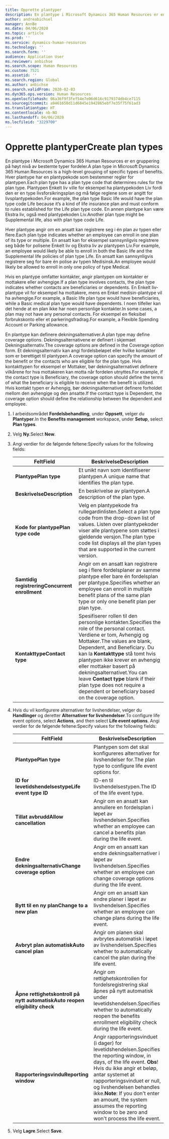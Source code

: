 ```yaml
---
title: Opprette plantyper
description: En plantype i Microsoft Dynamics 365 Human Resources er en gruppering på høyt nivå av bestemte typer fordeler. Hver plantype har en plantypekode som bestemmer regler for plantypen.
author: andreabichsel
manager: AnnBe
ms.date: 04/06/2020
ms.topic: article
ms.prod: ''
ms.service: dynamics-human-resources
ms.technology: ''
ms.search.form: ''
audience: Application User
ms.reviewer: anbichse
ms.search.scope: Human Resources
ms.custom: 7521
ms.assetid: ''
ms.search.region: Global
ms.author: anbichse
ms.search.validFrom: 2020-02-03
ms.dyn365.ops.version: Human Resources
ms.openlocfilehash: 06a36f9f3fef54e7e06d616c9179374db4ce7115
ms.sourcegitcommit: a9461650d11d6845e1942865ebf7e35f75f61ad3
ms.translationtype: HT
ms.contentlocale: nb-NO
ms.lasthandoff: 04/06/2020
ms.locfileid: "3229700"
---
```

# <a name="create-plan-types"></a><span data-ttu-id="235f7-104">Opprette plantyper</span><span class="sxs-lookup"><span data-stu-id="235f7-104">Create plan types</span></span>

<span data-ttu-id="235f7-105">En plantype i Microsoft Dynamics 365 Human Resources er en gruppering på høyt nivå av bestemte typer fordeler.</span><span class="sxs-lookup"><span data-stu-id="235f7-105">A plan type in Microsoft Dynamics 365 Human Resources is a high-level grouping of specific types of benefits.</span></span> <span data-ttu-id="235f7-106">Hver plantype har en plantypekode som bestemmer regler for plantypen.</span><span class="sxs-lookup"><span data-stu-id="235f7-106">Each plan type has a plan type code that determines rules for the plan type.</span></span> <span data-ttu-id="235f7-107">Plantypen Enkelt liv ville for eksempel ha plantypekoden Liv fordi den er en type livsforsikringsplan og må følge reglene som er angitt for livsplantypekoden.</span><span class="sxs-lookup"><span data-stu-id="235f7-107">For example, the plan type Basic life would have the plan type code Life because it’s a kind of life insurance plan and must conform to rules established for the Life plan type code.</span></span> <span data-ttu-id="235f7-108">En annen plantype kan være Ekstra liv, også med plantypekoden Liv.</span><span class="sxs-lookup"><span data-stu-id="235f7-108">Another plan type might be Supplemental life, also with plan type code Life.</span></span>

<span data-ttu-id="235f7-109">Hver plantype angir om en ansatt kan registrere seg i én plan av typen eller flere.</span><span class="sxs-lookup"><span data-stu-id="235f7-109">Each plan type indicates whether an employee can enroll in one plan of its type or multiple.</span></span> <span data-ttu-id="235f7-110">En ansatt kan for eksempel sannsynligvis registrere seg både for polisene Enkelt liv og Ekstra liv av plantypen Liv.</span><span class="sxs-lookup"><span data-stu-id="235f7-110">For example, an employee would likely be able to enroll in both the Basic life and the Supplemental life policies of plan type Life.</span></span> <span data-ttu-id="235f7-111">En ansatt kan sannsynligvis registrere seg for bare én polise av typen Medisinsk.</span><span class="sxs-lookup"><span data-stu-id="235f7-111">An employee would likely be allowed to enroll in only one policy of type Medical.</span></span>

<span data-ttu-id="235f7-112">Hvis en plantype omfatter kontakter, angir plantypen om kontakter er mottakere eller avhengige.</span><span class="sxs-lookup"><span data-stu-id="235f7-112">If a plan type involves contacts, the plan type indicates whether contacts are beneficiaries or dependents.</span></span> <span data-ttu-id="235f7-113">En Enkelt liv-plantype vil for eksempel ha mottakere, mens en Enkel medisin-plantype vil ha avhengige.</span><span class="sxs-lookup"><span data-stu-id="235f7-113">For example, a Basic life plan type would have beneficiaries, while a Basic medical plan type would have dependents.</span></span> <span data-ttu-id="235f7-114">I noen tilfeller kan det hende at en plan ikke har noen personlige kontakter.</span><span class="sxs-lookup"><span data-stu-id="235f7-114">In some cases, a plan may not have any personal contacts.</span></span> <span data-ttu-id="235f7-115">For eksempel en fleksibel forbrukskonto eller et parkeringsfradrag.</span><span class="sxs-lookup"><span data-stu-id="235f7-115">For example, a Flexible Spending Account or Parking allowance.</span></span>

<span data-ttu-id="235f7-116">En plantype kan definere dekningsalternativer.</span><span class="sxs-lookup"><span data-stu-id="235f7-116">A plan type may define coverage options.</span></span> <span data-ttu-id="235f7-117">Dekningsalternativene er definert i skjemaet Dekningsalternativ.</span><span class="sxs-lookup"><span data-stu-id="235f7-117">The coverage options are defined in the Coverage option form.</span></span> <span data-ttu-id="235f7-118">Et dekningsalternativ kan angi fordelsbeløpet eller hvilke kontakter som er berettiget til plantypen.</span><span class="sxs-lookup"><span data-stu-id="235f7-118">A coverage option can specify the amount of the benefit or the contacts who are eligible for the plan type.</span></span> <span data-ttu-id="235f7-119">Hvis kontakttypen for eksempel er Mottaker, bør dekningsalternativet definere vilkårene for hva mottakeren kan motta når fordelen utnyttes.</span><span class="sxs-lookup"><span data-stu-id="235f7-119">For example, if the contact type is Beneficiary, the coverage option should define the terms of what the beneficiary is eligible to receive when the benefit is utilized.</span></span> <span data-ttu-id="235f7-120">Hvis kontakt typen er Avhengig, bør dekningsalternativet definere forholdet mellom den avhengige og den ansatte.</span><span class="sxs-lookup"><span data-stu-id="235f7-120">If the contact type is Dependent, the coverage option should define the relationship between the dependent and employee.</span></span> 

1. <span data-ttu-id="235f7-121">I arbeidsområdet **Fordelsbehandling**, under **Oppsett**, velger du **Plantyper**.</span><span class="sxs-lookup"><span data-stu-id="235f7-121">In the **Benefits management** workspace, under **Setup**, select **Plan types**.</span></span>

2. <span data-ttu-id="235f7-122">Velg **Ny**.</span><span class="sxs-lookup"><span data-stu-id="235f7-122">Select **New**.</span></span>

3. <span data-ttu-id="235f7-123">Angi verdier for de følgende feltene:</span><span class="sxs-lookup"><span data-stu-id="235f7-123">Specify values for the following fields:</span></span>

   | <span data-ttu-id="235f7-124">Felt</span><span class="sxs-lookup"><span data-stu-id="235f7-124">Field</span></span> | <span data-ttu-id="235f7-125">Beskrivelse</span><span class="sxs-lookup"><span data-stu-id="235f7-125">Description</span></span> |
   | --- | --- |
   | <span data-ttu-id="235f7-126">**Plantype**</span><span class="sxs-lookup"><span data-stu-id="235f7-126">**Plan type**</span></span> | <span data-ttu-id="235f7-127">Et unikt navn som identifiserer plantypen.</span><span class="sxs-lookup"><span data-stu-id="235f7-127">A unique name that identifies the plan type.</span></span> |
   | <span data-ttu-id="235f7-128">**Beskrivelse**</span><span class="sxs-lookup"><span data-stu-id="235f7-128">**Description**</span></span> | <span data-ttu-id="235f7-129">En beskrivelse av plantypen.</span><span class="sxs-lookup"><span data-stu-id="235f7-129">A description of the plan type.</span></span> |
   | <span data-ttu-id="235f7-130">**Kode for plantype**</span><span class="sxs-lookup"><span data-stu-id="235f7-130">**Plan type code**</span></span> | <span data-ttu-id="235f7-131">Velg en plantypekode fra rullegardinlisten.</span><span class="sxs-lookup"><span data-stu-id="235f7-131">Select a plan type code from the drop-down list of values.</span></span> <span data-ttu-id="235f7-132">Listen over plantypekoder viser alle plantypene som støttes i gjeldende versjon.</span><span class="sxs-lookup"><span data-stu-id="235f7-132">The plan type code list displays all the plan types that are supported in the current version.</span></span> |
   | <span data-ttu-id="235f7-133">**Samtidig registrering**</span><span class="sxs-lookup"><span data-stu-id="235f7-133">**Concurrent enrollment**</span></span> | <span data-ttu-id="235f7-134">Angir om en ansatt kan registrere seg i flere fordelsplaner av samme plantype eller bare én fordelsplan per plantype.</span><span class="sxs-lookup"><span data-stu-id="235f7-134">Specifies whether an employee can enroll in multiple benefit plans of the same plan type or only one benefit plan per plan type.</span></span> |
   | <span data-ttu-id="235f7-135">**Kontakttype**</span><span class="sxs-lookup"><span data-stu-id="235f7-135">**Contact type**</span></span> | <span data-ttu-id="235f7-136">Spesifiserer rollen til den personlige kontakten.</span><span class="sxs-lookup"><span data-stu-id="235f7-136">Specifies the role of the personal contact.</span></span> <span data-ttu-id="235f7-137">Verdiene er tom, Avhengig og Mottaker.</span><span class="sxs-lookup"><span data-stu-id="235f7-137">The values are blank, Dependent, and Beneficiary.</span></span> <span data-ttu-id="235f7-138">Du kan la **Kontakttype** stå tomt hvis plantypen ikke krever en avhengig eller mottaker basert på dekningsalternativet.</span><span class="sxs-lookup"><span data-stu-id="235f7-138">You can leave **Contact type** blank if their plan type does not require a dependent or beneficiary based on the coverage option.</span></span> |

4. <span data-ttu-id="235f7-139">Hvis du vil konfigurere alternativer for livshendelser, velger du **Handlinger** og deretter **Alternativer for livshendelser**.</span><span class="sxs-lookup"><span data-stu-id="235f7-139">To configure life event options, select **Actions**, and then select **Life event options**.</span></span> <span data-ttu-id="235f7-140">Angi verdier for de følgende feltene:</span><span class="sxs-lookup"><span data-stu-id="235f7-140">Specify values for the following fields:</span></span>

   | <span data-ttu-id="235f7-141">Felt</span><span class="sxs-lookup"><span data-stu-id="235f7-141">Field</span></span> | <span data-ttu-id="235f7-142">Beskrivelse</span><span class="sxs-lookup"><span data-stu-id="235f7-142">Description</span></span> |
   | --- | --- |
   | <span data-ttu-id="235f7-143">**Plantype**</span><span class="sxs-lookup"><span data-stu-id="235f7-143">**Plan type**</span></span> | <span data-ttu-id="235f7-144">Plantypen som det skal konfigureres alternativer for livshendelser for.</span><span class="sxs-lookup"><span data-stu-id="235f7-144">The plan type to configure life event options for.</span></span> |
   | <span data-ttu-id="235f7-145">**ID for levetidshendelsestype**</span><span class="sxs-lookup"><span data-stu-id="235f7-145">**Life event type ID**</span></span> | <span data-ttu-id="235f7-146">ID-en til livshendelsestypen.</span><span class="sxs-lookup"><span data-stu-id="235f7-146">The ID of the life event type.</span></span> |
   | <span data-ttu-id="235f7-147">**Tillat avbrudd**</span><span class="sxs-lookup"><span data-stu-id="235f7-147">**Allow cancellation**</span></span> | <span data-ttu-id="235f7-148">Angir om en ansatt kan annullere en fordelsplan i løpet av livshendelsen.</span><span class="sxs-lookup"><span data-stu-id="235f7-148">Specifies whether an employee can cancel a benefits plan during the life event.</span></span> |
   | <span data-ttu-id="235f7-149">**Endre dekningsalternativ**</span><span class="sxs-lookup"><span data-stu-id="235f7-149">**Change coverage option**</span></span> | <span data-ttu-id="235f7-150">Angir om en ansatt kan endre dekningsalternativer i løpet av livshendelsen.</span><span class="sxs-lookup"><span data-stu-id="235f7-150">Specifies whether an employee can change coverage options during the life event.</span></span> |
   | <span data-ttu-id="235f7-151">**Bytt til en ny plan**</span><span class="sxs-lookup"><span data-stu-id="235f7-151">**Change to a new plan**</span></span> | <span data-ttu-id="235f7-152">Angir om en ansatt kan endre planer i løpet av livshendelsen.</span><span class="sxs-lookup"><span data-stu-id="235f7-152">Specifies whether an employee can change plans during the life event.</span></span> |
   | <span data-ttu-id="235f7-153">**Avbryt plan automatisk**</span><span class="sxs-lookup"><span data-stu-id="235f7-153">**Auto cancel plan**</span></span> | <span data-ttu-id="235f7-154">Angir om planen skal avbrytes automatisk i løpet av livshendelsen.</span><span class="sxs-lookup"><span data-stu-id="235f7-154">Specifies whether to automatically cancel the plan during the life event.</span></span> |
   | <span data-ttu-id="235f7-155">**Åpne rettighetskontroll på nytt automatisk**</span><span class="sxs-lookup"><span data-stu-id="235f7-155">**Auto reopen eligibility check**</span></span> | <span data-ttu-id="235f7-156">Angir om rettighetskontrollen for fordelsregistrering skal åpnes på nytt automatisk under levetidshendelsen.</span><span class="sxs-lookup"><span data-stu-id="235f7-156">Specifies whether to automatically reopen the benefits enrollment eligibility check during the life event.</span></span> |
   | <span data-ttu-id="235f7-157">**Rapporteringsvindu**</span><span class="sxs-lookup"><span data-stu-id="235f7-157">**Reporting window**</span></span> | <span data-ttu-id="235f7-158">Angir rapporteringsvinduet (i dager) for levetidshendelsen.</span><span class="sxs-lookup"><span data-stu-id="235f7-158">Specifies the reporting window, in days, of the life event.</span></span> <span data-ttu-id="235f7-159">**Obs**! Hvis du ikke angir et beløp, antar systemet at rapporteringsvinduet er null, og livshendelsen behandles ikke.</span><span class="sxs-lookup"><span data-stu-id="235f7-159">**Note**: If you don't enter an amount, the system assumes the reporting window to be zero and won't process the life event.</span></span> |

5. <span data-ttu-id="235f7-160">Velg **Lagre**.</span><span class="sxs-lookup"><span data-stu-id="235f7-160">Select **Save**.</span></span> 
